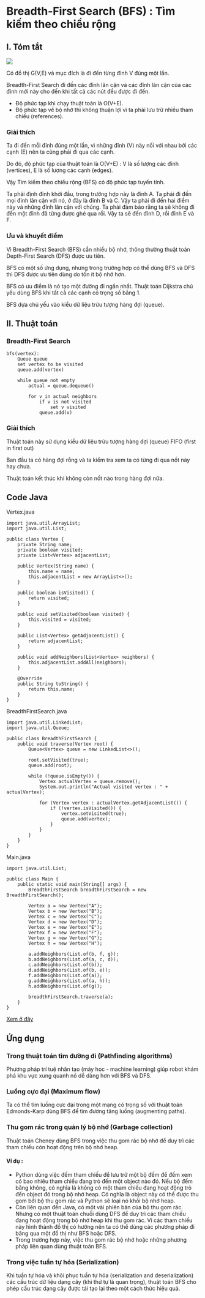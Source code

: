 # Breadth-First Search (BFS) : Tìm kiếm theo chiều rộng

## I. Tóm tắt

![](diagrams/graph1.svg)

Có đồ thị G(V,E) và mục đích là đi đến từng đỉnh V đúng một lần.

Breadth-First Search đi đến các đỉnh lân cận và các đỉnh lân cận của các đỉnh mới này cho đến khi tất cả các nút đều được đi đến.

- Độ phức tạp khi chạy thuật toán là O(V+E).
- Độ phức tạp về bộ nhớ thì không thuận lợi vì ta phải lưu trữ nhiều tham chiếu (references).


### Giải thích

Ta đi đến mỗi đỉnh đúng một lần, vì những đỉnh (V) này nối với nhau bởi các cạnh (E) nên ta cũng phải đi qua các cạnh.

Do đó, độ phức tạp của thuật toán là O(V+E) : V là số lượng các đỉnh (vertices), E là số lượng các cạnh (edges).

Vậy Tìm kiếm theo chiều rộng (BFS) có độ phức tạp tuyến tính.

Ta phải định đỉnh khởi đầu, trong trường hợp này là đỉnh A. Ta phải đi đến mọi đỉnh lân cận với nó, ở đây là đỉnh B và C. Vậy ta phải đi đến hai điểm này và những đỉnh lân cận với chúng. Ta phải đảm bảo rằng ta sẽ không đi đến một đỉnh đã từng được ghé qua rồi. Vậy ta sẽ đến đỉnh D, rồi đỉnh E và F.


### Ưu và khuyết điểm

Vì Breadth-First Search (BFS) cần nhiều bộ nhớ, thông thường thuật toán Depth-First Search (DFS) được ưu tiên.

BFS có một số ứng dụng, nhưng trong trường hợp có thể dùng BFS và DFS thì DFS được ưu tiên dùng do tốn ít bộ nhớ hơn.

BFS có ưu điểm là nó tạo một đường đi ngắn nhất. Thuật toán Dijkstra chủ yếu dùng BFS khi tất cả các cạnh có trọng số bằng 1.

BFS dựa chủ yếu vào kiểu dữ liệu trừu tượng hàng đợi (queue).


## II. Thuật toán

### Breadth-First Search

````
bfs(vertex):
	Queue queue
	set vertex to be visited
	queue.add(vertex)

	while queue not empty
		actual = queue.dequeue()

		for v in actual neighbors
			if v is not visited
				set v visited
			queue.add(v)
````

### Giải thích

Thuật toán này sử dụng kiểu dữ liệu trừu tượng hàng đợi (queue) FIFO (first in first out)

Ban đầu ta có hàng đợi rỗng và ta kiểm tra xem ta có từng đi qua nốt này hay chưa.

Thuật toán kết thúc khi không còn nốt nào trong hàng đợi nữa.


## Code Java

Vertex.java
````
import java.util.ArrayList;
import java.util.List;

public class Vertex {
    private String name;
    private boolean visited;
    private List<Vertex> adjacentList;

    public Vertex(String name) {
        this.name = name;
        this.adjacentList = new ArrayList<>();
    }

    public boolean isVisited() {
        return visited;
    }

    public void setVisited(boolean visited) {
        this.visited = visited;
    }

    public List<Vertex> getAdjacentList() {
        return adjacentList;
    }

    public void addNeighbors(List<Vertex> neighbors) {
        this.adjacentList.addAll(neighbors);
    }

    @Override
    public String toString() {
        return this.name;
    }
}
````

BreadthFirstSearch.java
````
import java.util.LinkedList;
import java.util.Queue;

public class BreadthFirstSearch {
    public void traverse(Vertex root) {
        Queue<Vertex> queue = new LinkedList<>();

        root.setVisited(true);
        queue.add(root);

        while (!queue.isEmpty()) {
            Vertex actualVertex = queue.remove();
            System.out.println("Actual visited vertex : " + actualVertex);

            for (Vertex vertex : actualVertex.getAdjacentList()) {
                if (!vertex.isVisited()) {
                    vertex.setVisited(true);
                    queue.add(vertex);
                }
            }
        }
    }
}
````

Main.java
````
import java.util.List;

public class Main {
    public static void main(String[] args) {
        BreadthFirstSearch breadthFirstSearch = new BreadthFirstSearch();

        Vertex a = new Vertex("A");
        Vertex b = new Vertex("B");
        Vertex c = new Vertex("C");
        Vertex d = new Vertex("D");
        Vertex e = new Vertex("E");
        Vertex f = new Vertex("F");
        Vertex g = new Vertex("G");
        Vertex h = new Vertex("H");

        a.addNeighbors(List.of(b, f, g));
        b.addNeighbors(List.of(a, c, d));
        c.addNeighbors(List.of(b));
        d.addNeighbors(List.of(b, e));
        f.addNeighbors(List.of(a));
        g.addNeighbors(List.of(a, h));
        h.addNeighbors(List.of(g));

        breadthFirstSearch.traverse(a);
    }
}
````

[Xem ở đây](../../implementation/breadth_first_search/src)

## Ứng dụng

### Trong thuật toán tìm đường đi (Pathfinding algorithms)
Phương pháp trí tuệ nhân tạo (máy học - machine learning) giúp robot khám phá khu vực xung quanh nó dễ dàng hơn với BFS và DFS.

### Luồng cực đại (Maximum flow)

Ta có thể tìm luồng cực đại trong một mạng có trọng số với thuật toán Edmonds-Karp dùng BFS để tìm đường tăng luồng (augmenting paths).  

### Thu gom rác trong quản lý bộ nhớ (Garbage collection)

Thuật toán Cheney dùng BFS trong việc thu gom rác bộ nhớ để duy trì các tham chiếu còn hoạt động trên bộ nhớ heap.

#### Ví dụ :

- Python dùng việc đếm tham chiếu để lưu trữ một bộ đếm để đếm xem có bao nhiêu tham chiếu đang trỏ đến một object nào đó. Nếu bộ đếm bằng không, có nghĩa là không có một tham chiếu đang hoạt động trỏ đến object đó trong bộ nhớ heap. Có nghĩa là object này có thể được thu gom bởi bộ thu gom rác và Python sẽ loại nó khỏi bộ nhớ heap.
- Còn liên quan đến Java, có một vài phiên bản của bộ thu gom rác. Nhưng có một thuật toán chuỗi dùng DFS để duy trì các tham chiếu đang hoạt động trong bộ nhớ heap khi thu gom rác. Vì các tham chiếu này hình thành đồ thị có hướng nên ta có thể dùng các phương pháp đi băng qua một đồ thị như BFS hoặc DFS.
- Trong trường hợp này, việc thu gom rác bộ nhớ hoặc những phương pháp liên quan dùng thuật toán BFS.

### Trong việc tuần tự hóa (Serialization)

Khi tuần tự hóa và khôi phục tuần tự hóa (serialization and deserialization) các cấu trúc dữ liệu dạng cây (khi thứ tự là quan trọng), thuật toán BFS cho phép cấu trúc dạng cây được tái tạo lại theo một cách thức hiệu quả.



